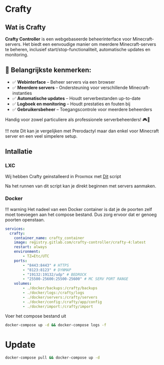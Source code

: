 # Crafty
## Wat is Crafty

**Crafty Controller** is een webgebaseerde beheerinterface voor Minecraft-servers. Het biedt een eenvoudige manier om meerdere Minecraft-servers te beheren, inclusief start/stop-functionaliteit, automatische updates en monitoring.

## 🌟 Belangrijkste kenmerken:
- ✅ **Webinterface** – Beheer servers via een browser  
- ✅ **Meerdere servers** – Ondersteuning voor verschillende Minecraft-instanties  
- ✅ **Automatische updates** – Houdt serverbestanden up-to-date  
- ✅ **Logboek en monitoring** – Houdt prestaties en fouten bij  
- ✅ **Gebruikersbeheer** – Toegangscontrole voor meerdere beheerders  

Handig voor zowel particuliere als professionele serverbeheerders! 🎮🚀

!!! note
    Dit kan je vergelijken met Prerodactyl maar dan enkel voor Minecraft server en een veel simpelere setup.

## Intallatie

### LXC
Wij hebben Crafty geinstalleerd in Proxmox met [Dit](https://community-scripts.github.io/ProxmoxVE/scripts?id=crafty-controller) script

Na het runnen van dit script kan je direkt beginnen met servers aanmaken.

### Docker
!!! warning
    Het nadeel van een Docker container is dat je de poorten zelf moet toevoegen aan het compose bestand.
    Dus zorg ervoor dat er genoeg poorten openstaan.

```yaml
services:
  crafty:
    container_name: crafty_container
    image: registry.gitlab.com/crafty-controller/crafty-4:latest
    restart: always
    environment:
        - TZ=Etc/UTC
    ports:
        - "8443:8443" # HTTPS
        - "8123:8123" # DYNMAP
        - "19132:19132/udp" # BEDROCK
        - "25500-25600:25500-25600" # MC SERV PORT RANGE
    volumes:
        - ./docker/backups:/crafty/backups
        - ./docker/logs:/crafty/logs
        - ./docker/servers:/crafty/servers
        - ./docker/config:/crafty/app/config
        - ./docker/import:/crafty/import
```
Voer het compose bestand uit
```bash
docker-compose up -d && docker-compose logs -f
```
# Update

```bash
docker-compose pull && docker-compose up -d
```